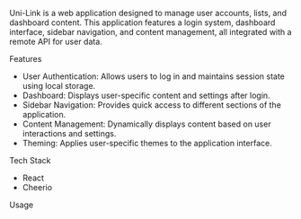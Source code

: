 Uni-Link is a web application designed to manage user accounts, lists, and dashboard content. This application features a login system, dashboard interface, sidebar navigation, and content management, all integrated with a remote API for user data.

Features

- User Authentication: Allows users to log in and maintains session state using local storage.
- Dashboard: Displays user-specific content and settings after login.
- Sidebar Navigation: Provides quick access to different sections of the application.
- Content Management: Dynamically displays content based on user interactions and settings.
- Theming: Applies user-specific themes to the application interface.

Tech Stack

- React
- Cheerio

Usage


